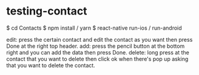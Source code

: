 # testing-contact

$ cd Contacts
$ npm install / yarn
$ react-native run-ios / run-android


edit: press the certain contact and edit the contact as you want then press Done at the right top header.
add: press the pencil button at the bottom right and you can add the data then press Done.
delete: long press at the contact that you want to delete then click ok when there's pop up asking that you want to delete the contact.
